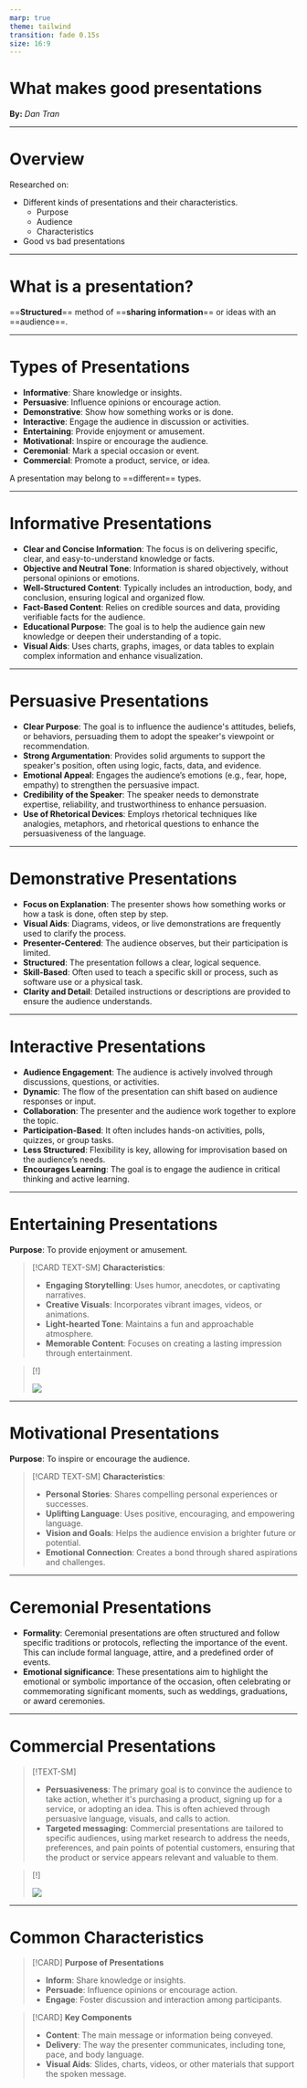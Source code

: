 ```yaml
---
marp: true
theme: tailwind
transition: fade 0.15s
size: 16:9
---
```


# What makes good presentations

**By:** *Dan Tran*

---

# Overview

Researched on:

- Different kinds of presentations and their characteristics.
  - Purpose
  - Audience
  - Characteristics
- Good vs bad presentations

---

# What is a presentation?

==**Structured**== method of ==**sharing information**== or ideas with an ==audience==.


---

# Types of Presentations

- **Informative**: Share knowledge or insights.
- **Persuasive**: Influence opinions or encourage action.
- **Demonstrative**: Show how something works or is done.
- **Interactive**: Engage the audience in discussion or activities.
- **Entertaining**: Provide enjoyment or amusement.
- **Motivational**: Inspire or encourage the audience.
- **Ceremonial**: Mark a special occasion or event.
- **Commercial**: Promote a product, service, or idea.

A presentation may belong to ==different== types.

---

# Informative Presentations

<div class='text-sm'>

- **Clear and Concise Information**: The focus is on delivering specific, clear, and easy-to-understand knowledge or facts.
- **Objective and Neutral Tone**: Information is shared objectively, without personal opinions or emotions.
- **Well-Structured Content**: Typically includes an introduction, body, and conclusion, ensuring logical and organized flow.
- **Fact-Based Content**: Relies on credible sources and data, providing verifiable facts for the audience.
- **Educational Purpose**: The goal is to help the audience gain new knowledge or deepen their understanding of a topic.
- **Visual Aids**: Uses charts, graphs, images, or data tables to explain complex information and enhance visualization.

</div>

---

# Persuasive Presentations

- **Clear Purpose**: The goal is to influence the audience's attitudes, beliefs, or behaviors, persuading them to adopt the speaker's viewpoint or recommendation.
- **Strong Argumentation**: Provides solid arguments to support the speaker's position, often using logic, facts, data, and evidence.
- **Emotional Appeal**: Engages the audience’s emotions (e.g., fear, hope, empathy) to strengthen the persuasive impact.
- **Credibility of the Speaker**: The speaker needs to demonstrate expertise, reliability, and trustworthiness to enhance persuasion.
- **Use of Rhetorical Devices**: Employs rhetorical techniques like analogies, metaphors, and rhetorical questions to enhance the persuasiveness of the language.

---

# Demonstrative Presentations

- **Focus on Explanation**: The presenter shows how something works or how a task is done, often step by step.
- **Visual Aids**: Diagrams, videos, or live demonstrations are frequently used to clarify the process.
- **Presenter-Centered**: The audience observes, but their participation is limited.
- **Structured**: The presentation follows a clear, logical sequence.
- **Skill-Based**: Often used to teach a specific skill or process, such as software use or a physical task.
- **Clarity and Detail**: Detailed instructions or descriptions are provided to ensure the audience understands.

--- 

# Interactive Presentations

- **Audience Engagement**: The audience is actively involved through discussions, questions, or activities.
- **Dynamic**: The flow of the presentation can shift based on audience responses or input.
- **Collaboration**: The presenter and the audience work together to explore the topic.
- **Participation-Based**: It often includes hands-on activities, polls, quizzes, or group tasks.
- **Less Structured**: Flexibility is key, allowing for improvisation based on the audience’s needs.
- **Encourages Learning**: The goal is to engage the audience in critical thinking and active learning.

---

# Entertaining Presentations

**Purpose**: To provide enjoyment or amusement.

<div class="grid grid-cols-2 gap-2">

> [!CARD TEXT-SM] **Characteristics**:
> - **Engaging Storytelling**: Uses humor, anecdotes, or captivating narratives.
> - **Creative Visuals**: Incorporates vibrant images, videos, or animations.
> - **Light-hearted Tone**: Maintains a fun and approachable atmosphere.
> - **Memorable Content**: Focuses on creating a lasting impression through entertainment.

> [!] 
>
> ![](https://i.redd.it/d2um8yoz9w271.png)

</div>

---

# Motivational Presentations

**Purpose**: To inspire or encourage the audience.

<div class="grid grid-cols-2 gap-2">

> [!CARD TEXT-SM] **Characteristics**:
> - **Personal Stories**: Shares compelling personal experiences or successes.
> - **Uplifting Language**: Uses positive, encouraging, and empowering language.
> - **Vision and Goals**: Helps the audience envision a brighter future or potential.
> - **Emotional Connection**: Creates a bond through shared aspirations and challenges.

</div>

---

# Ceremonial Presentations

- **Formality**: Ceremonial presentations are often structured and follow specific traditions or protocols, reflecting the importance of the event. This can include formal language, attire, and a predefined order of events.
- **Emotional significance**: These presentations aim to highlight the emotional or symbolic importance of the occasion, often celebrating or commemorating significant moments, such as weddings, graduations, or award ceremonies.

---

# Commercial Presentations

<div class='grid grid-cols-2 gap-2'>

> [!TEXT-SM]
> 
> - **Persuasiveness**: The primary goal is to convince the audience to take action, whether it's purchasing a product, signing up for a service, or adopting an idea. This is often achieved through persuasive language, visuals, and calls to action.
> - **Targeted messaging**: Commercial presentations are tailored to specific audiences, using market research to address the needs, preferences, and pain points of potential customers, ensuring that the product or service appears relevant and valuable to them.

> [!]
>
> ![](https://images.inc.com/uploaded_files/image/1920x1080/getty_175852268_397187.jpg)

</div>


---

# Common Characteristics

<div class="grid grid-cols-2 gap-2 text-sm mt-4">

> [!CARD] **Purpose of Presentations**
> 
> - **Inform**: Share knowledge or insights.
> - **Persuade**: Influence opinions or encourage action.
> - **Engage**: Foster discussion and interaction among participants.

> [!CARD] **Key Components**
> 
> - **Content**: The main message or information being conveyed.
> - **Delivery**: The way the presenter communicates, including tone, pace, and body language.
> - **Visual Aids**: Slides, charts, videos, or other materials that support the spoken message.

</div>

<!-- 
Th


 -->